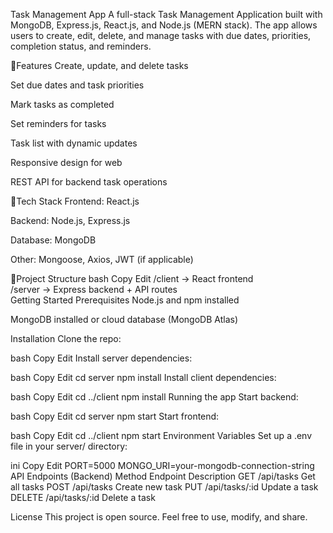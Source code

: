 Task Management App
A full-stack Task Management Application built with MongoDB, Express.js, React.js, and Node.js (MERN stack).
The app allows users to create, edit, delete, and manage tasks with due dates, priorities, completion status, and reminders.

🔴Features
Create, update, and delete tasks

Set due dates and task priorities

Mark tasks as completed

Set reminders for tasks

Task list with dynamic updates

Responsive design for web

REST API for backend task operations

🔴Tech Stack
Frontend: React.js

Backend: Node.js, Express.js

Database: MongoDB

Other: Mongoose, Axios, JWT (if applicable)

🔴Project Structure
bash
Copy
Edit
/client   → React frontend  
/server   → Express backend + API routes  
Getting Started
Prerequisites
Node.js and npm installed

MongoDB installed or cloud database (MongoDB Atlas)

Installation
Clone the repo:

bash
Copy
Edit
Install server dependencies:

bash
Copy
Edit
cd server
npm install
Install client dependencies:

bash
Copy
Edit
cd ../client
npm install
Running the app
Start backend:

bash
Copy
Edit
cd server
npm start
Start frontend:

bash
Copy
Edit
cd ../client
npm start
Environment Variables
Set up a .env file in your server/ directory:

ini
Copy
Edit
PORT=5000
MONGO_URI=your-mongodb-connection-string
API Endpoints (Backend)
Method	Endpoint	Description
GET	/api/tasks	Get all tasks
POST	/api/tasks	Create new task
PUT	/api/tasks/:id	Update a task
DELETE	/api/tasks/:id	Delete a task

License
This project is open source. Feel free to use, modify, and share.
